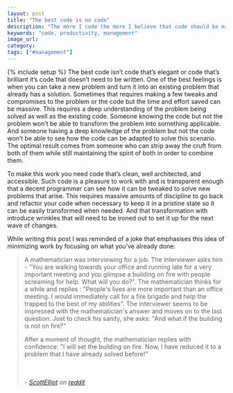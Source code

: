 ```yaml
---
layout: post
title: "The best code is no code"
description: "The more I code the more I believe that code should be minimized and ideally never even written. Good engineers are able to do a ton with well thought out and abstracted code which is easier to manage and improve."
keywords: "code, productivity, management"
image_url:
category:
tags: ["#management"]
---
```

{% include setup %}
The best code isn’t code that’s elegant or code that’s brilliant it’s code that doesn’t need to be written. One of the best feelings is when you can take a new problem and turn it into an existing problem that already has a solution. Sometimes that requires making a few tweaks and compromises to the problem or the code but the time and effort saved can be massive. This requires a deep understanding of the problem being solved as well as the existing code. Someone knowing the code but not the problem won’t be able to transform the problem into something applicable. And someone having a deep knowledge of the problem but not the code won’t be able to see how the code can be adapted to solve this scenario. The optimal result comes from someone who can strip away the cruft from both of them while still maintaining the spirit of both in order to combine them.

To make this work you need code that’s clean, well architected, and accessible. Such code is a pleasure to work with and is transparent enough that a decent programmer can see how it can be tweaked to solve new problems that arise. This requires massive amounts of discipline to go back and refactor your code when necessary to keep it in a pristine state so it can be easily transformed when needed. And that transformation with introduce wrinkles that will need to be ironed out to set it up for the next wave of changes.

While writing this post I was reminded of a joke that emphasises this idea of minimizing work by focusing on what you’ve already done:

<blockquote cite="https://www.reddit.com/r/Jokes/comments/36lys2/a_mathematician_was_interviewing_for_a_job/">A mathematician was interviewing for a job. The interviewer asks him - "You are walking towards your office and running late for a very important meeting and you glimpse a building on fire with people screaming for help. What will you do?". The mathematician thinks for a while and replies : "People's lives are more important than an office meeting. I would immediately call for a fire brigade and help the trapped to the best of my abilities". The interviewer seems to be impressed with the mathematician's answer and moves on to the last question. Just to check his sanity, she asks: "And what if the building is not on fire?"

After a moment of thought, the mathematician replies with confidence: "I will set the building on fire. Now, I have reduced it to a problem that I have already solved before!"

<br/><br/>
<cite>- <a href="https://www.reddit.com/user/ScottElliot">ScottElliot</a> on <a href="https://www.reddit.com/r/Jokes/comments/36lys2/a_mathematician_was_interviewing_for_a_job/">reddit</a>
</cite>

</blockquote>
